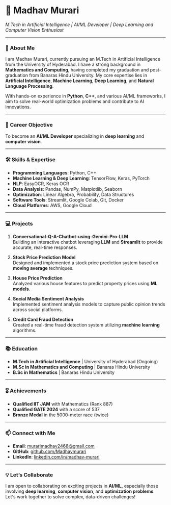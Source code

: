 # 💼 Madhav Murari  
*M.Tech in Artificial Intelligence | AI/ML Developer | Deep Learning and Computer Vision Enthusiast*

---

### 👋 About Me  
I am Madhav Murari, currently pursuing an M.Tech in Artificial Intelligence from the University of Hyderabad. I have a strong background in **Mathematics and Computing**, having completed my graduation and post-graduation from Banaras Hindu University. My core expertise lies in **Artificial Intelligence**, **Machine Learning**, **Deep Learning**, and **Natural Language Processing**.

With hands-on experience in **Python**, **C++**, and various AI/ML frameworks, I aim to solve real-world optimization problems and contribute to AI innovations.

---

### 🎯 Career Objective  
To become an **AI/ML Developer** specializing in **deep learning** and **computer vision**.

---

### 🛠 Skills & Expertise  
- **Programming Languages**: Python, C++
- **Machine Learning & Deep Learning**: TensorFlow, Keras, PyTorch
- **NLP**: EasyOCR, Keras OCR
- **Data Analysis**: Pandas, NumPy, Matplotlib, Seaborn
- **Optimization**: Linear Algebra, Probability, Data Structures
- **Software Tools**: Streamlit, Google Colab, Git, Docker
- **Cloud Platforms**: AWS, Google Cloud

---

### 💻 Projects  
1. **Conversational-Q-A-Chatbot-using-Gemini-Pro-LLM**  
   Building an interactive chatbot leveraging **LLM** and **Streamlit** to provide accurate, real-time responses.

2. **Stock Price Prediction Model**  
   Designed and implemented a stock price prediction system based on **moving average** techniques.

3. **House Price Prediction**  
   Analyzed various house features to predict property prices using **ML models**.

4. **Social Media Sentiment Analysis**  
   Implemented sentiment analysis models to capture public opinion trends across social platforms.

5. **Credit Card Fraud Detection**  
   Created a real-time fraud detection system utilizing **machine learning** algorithms.

---

### 📚 Education  
- **M.Tech in Artificial Intelligence** | University of Hyderabad (Ongoing)
- **M.Sc in Mathematics and Computing** | Banaras Hindu University
- **B.Sc in Mathematics** | Banaras Hindu University

---

### 🎖 Achievements  
- **Qualified IIT JAM** with Mathematics (Rank 887)
- **Qualified GATE 2024** with a score of 537
- **Bronze Medal** in the 5000-meter race (twice)

---

### 📫 Connect with Me  
- **Email**: murarimadhav2468@gmail.com  
- **GitHub**: [github.com/Madhavmurari](https://github.com/Madhavmurari)   
- **LinkedIn**: [linkedin.com/in/madhav-murari](https://linkedin.com/in/madhav-murari)

---

### 💡 Let’s Collaborate  
I am open to collaborating on exciting projects in **AI/ML**, especially those involving **deep learning**, **computer vision**, and **optimization problems**. Let's work together to solve complex, data-driven challenges!

